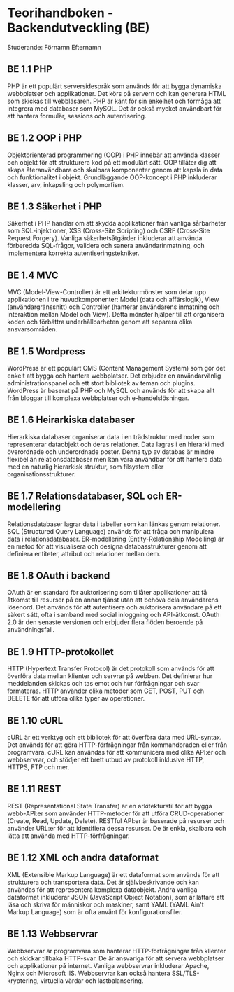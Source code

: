# Teorihandboken - Backendutveckling (BE)
Studerande: Förnamn Efternamn

## BE 1.1 PHP
PHP är ett populärt serversidespråk som används för att bygga dynamiska webbplatser och applikationer. Det körs på servern och kan generera HTML som skickas till webbläsaren. PHP är känt för sin enkelhet och förmåga att integrera med databaser som MySQL. Det är också mycket användbart för att hantera formulär, sessions och autentisering.

## BE 1.2 OOP i PHP
Objektorienterad programmering (OOP) i PHP innebär att använda klasser och objekt för att strukturera kod på ett modulärt sätt. OOP tillåter dig att skapa återanvändbara och skalbara komponenter genom att kapsla in data och funktionalitet i objekt. Grundläggande OOP-koncept i PHP inkluderar klasser, arv, inkapsling och polymorfism.

## BE 1.3 Säkerhet i PHP
Säkerhet i PHP handlar om att skydda applikationer från vanliga sårbarheter som SQL-injektioner, XSS (Cross-Site Scripting) och CSRF (Cross-Site Request Forgery). Vanliga säkerhetsåtgärder inkluderar att använda förberedda SQL-frågor, validera och sanera användarinmatning, och implementera korrekta autentiseringstekniker.

## BE 1.4 MVC
MVC (Model-View-Controller) är ett arkitekturmönster som delar upp applikationen i tre huvudkomponenter: Model (data och affärslogik), View (användargränssnitt) och Controller (hanterar användarens inmatning och interaktion mellan Model och View). Detta mönster hjälper till att organisera koden och förbättra underhållbarheten genom att separera olika ansvarsområden.

## BE 1.5 Wordpress
WordPress är ett populärt CMS (Content Management System) som gör det enkelt att bygga och hantera webbplatser. Det erbjuder en användarvänlig administrationspanel och ett stort bibliotek av teman och plugins. WordPress är baserat på PHP och MySQL och används för att skapa allt från bloggar till komplexa webbplatser och e-handelslösningar.

## BE 1.6 Heirarkiska databaser
Hierarkiska databaser organiserar data i en trädstruktur med noder som representerar dataobjekt och deras relationer. Data lagras i en hierarki med överordnade och underordnade poster. Denna typ av databas är mindre flexibel än relationsdatabaser men kan vara användbar för att hantera data med en naturlig hierarkisk struktur, som filsystem eller organisationsstrukturer.

## BE 1.7 Relationsdatabaser, SQL och ER-modellering
Relationsdatabaser lagrar data i tabeller som kan länkas genom relationer. SQL (Structured Query Language) används för att fråga och manipulera data i relationsdatabaser. ER-modellering (Entity-Relationship Modelling) är en metod för att visualisera och designa databasstrukturer genom att definiera entiteter, attribut och relationer mellan dem.

## BE 1.8 OAuth i backend
OAuth är en standard för auktorisering som tillåter applikationer att få åtkomst till resurser på en annan tjänst utan att behöva dela användarens lösenord. Det används för att autentisera och auktorisera användare på ett säkert sätt, ofta i samband med social inloggning och API-åtkomst. OAuth 2.0 är den senaste versionen och erbjuder flera flöden beroende på användningsfall.

## BE 1.9 HTTP-protokollet
HTTP (Hypertext Transfer Protocol) är det protokoll som används för att överföra data mellan klienter och servrar på webben. Det definierar hur meddelanden skickas och tas emot och hur förfrågningar och svar formateras. HTTP använder olika metoder som GET, POST, PUT och DELETE för att utföra olika typer av operationer.

## BE 1.10 cURL
cURL är ett verktyg och ett bibliotek för att överföra data med URL-syntax. Det används för att göra HTTP-förfrågningar från kommandoraden eller från programvara. cURL kan användas för att kommunicera med olika API:er och webbservrar, och stödjer ett brett utbud av protokoll inklusive HTTP, HTTPS, FTP och mer.

## BE 1.11 REST
REST (Representational State Transfer) är en arkitekturstil för att bygga webb-API:er som använder HTTP-metoder för att utföra CRUD-operationer (Create, Read, Update, Delete). RESTful API:er är baserade på resurser och använder URL:er för att identifiera dessa resurser. De är enkla, skalbara och lätta att använda med HTTP-förfrågningar.

## BE 1.12 XML och andra dataformat
XML (Extensible Markup Language) är ett dataformat som används för att strukturera och transportera data. Det är självbeskrivande och kan användas för att representera komplexa dataobjekt. Andra vanliga dataformat inkluderar JSON (JavaScript Object Notation), som är lättare att läsa och skriva för människor och maskiner, samt YAML (YAML Ain't Markup Language) som är ofta använt för konfigurationsfiler.

## BE 1.13 Webbservrar
Webbservrar är programvara som hanterar HTTP-förfrågningar från klienter och skickar tillbaka HTTP-svar. De är ansvariga för att servera webbplatser och applikationer på internet. Vanliga webbservrar inkluderar Apache, Nginx och Microsoft IIS. Webbservrar kan också hantera SSL/TLS-kryptering, virtuella värdar och lastbalansering.
